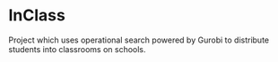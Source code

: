 # InClass

Project which uses operational search powered by Gurobi to distribute students into classrooms on schools.
